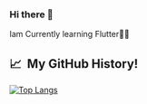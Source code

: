 ### Hi there 👋
Iam Currently learning Flutter🤞😇

<h2> 📈 &nbsp;My GitHub History!</h2>

[![Top Langs](https://github-readme-stats.vercel.app/api/top-langs/?username=jishnulal7&layout=compact)](https://github.com/anuraghazra/github-readme-stats)


